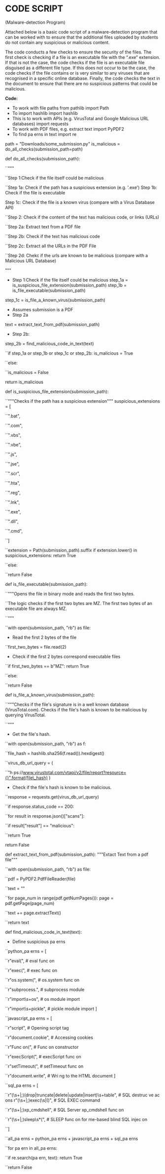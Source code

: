 ﻿# CODE SCRIPT

(Malware-detection Program)

Attached below is a basic code script of a malware-detection program that can be worked with to ensure that the additional files uploaded by students do not contain any suspicious or malicious content.

The code conducts a few checks to ensure the security of the files. The first check is checking if a file is an executable file with the “.exe” extension. If that is not the case, the code checks if the file is an executable file disguised as a different file type. If this does not occur to be the case, the code checks if the file contains or is very similar to any viruses that are recognised in a specific online database. Finally, the code checks the text in the document to ensure that there are no suspicious patterns that could be malicious.

**Code:**

- To work with file paths from pathlib import Path
- To import hashlib import hashlib
- This is to work with APIs (e.g. VirusTotal and Google Malicious URL databases) import requests
- To work with PDF files, e.g. extract text import PyPDF2
- To find pa erns in text import re

path = "Downloads/some_submission.py" is_malicious = do_all_checks(submission_path=path)

def do_all_checks(submission_path):

``"""

``Step 1:Check if the file itself could be malicious

``Step 1a: Check if the path has a suspicious extension (e.g. '.exe') Step 1b: Check if the file is executable

Step 1c: Check if the file is a known virus (compare with a Virus Database API)

``Step 2: Check if the content of the text has malicious code, or links (URLs)

``Step 2a: Extract text from a PDF file

``Step 2b: Check if the text has malicious code

``Step 2c: Extract all the URLs in the PDF File

``Step 2d: Chekc if the urls are known to be malicious (compare with a Malicious URL Database)

"""

- Step 1:Check if the file itself could be malicious step_1a = is_suspicious_file_extension(submission_path) step_1b = is_file_executable(submission_path)

step_1c = is_file_a_known_virus(submission_path)

- Assumes submission is a PDF
- Step 2a

text = extract_text_from_pdf(submission_path)

- Step 2b:

step_2b = find_malicious_code_in_text(text)

``if step_1a or step_1b or step_1c or step_2b: is_malicious = True

``else:

``is_malicious = False

return is_malicious

def is_suspicious_file_extension(submission_path):

``"""Checks if the path has a suspicious extension""" suspicious_extensions = [

``".bat",

``".com",

``".vbs",

``".vbe",

``".js",

``".jse",

``".scr",

``".hta",

``".reg",

``".lnk",

``".exe",

``".dll",

``".cmd",

``]

``extension = Path(submission_path).suffix if extension.lower() in suspicious_extensions: return True

``else:

``return False

def is_file_executable(submission_path):

``"""Opens the file in binary mode and reads the first two bytes.

``The logic checks if the first two bytes are MZ. The first two bytes of an executable file are always MZ.

``"""

``with open(submission_path, "rb") as file:

- Read the first 2 bytes of the file

``first_two_bytes = file.read(2)

- Check if the first 2 bytes correspond executable files

``if first_two_bytes == b"MZ": return True

``else:

``return False

def is_file_a_known_virus(submission_path):

``"""Checks if the file's signature is in a well known database (VirusTotal.com). Checks if the file's hash is known to be malicious by querying VirusTotal.

``"""

- Get the file's hash.

``with open(submission_path, "rb") as f:

``file_hash = hashlib.sha256(f.read()).hexdigest()

``virus_db_url_query = (

``"h ps://www.virustotal.com/vtapi/v2/file/report?resource={}".format(file\_hash) )

- Check if the file's hash is known to be malicious.

``response = requests.get(virus_db_url_query)

``if response.status_code == 200:

``for result in response.json()["scans"]:

``if result["result"] == "malicious":

``return True

return False

def extract_text_from_pdf(submission_path): """Extact Text from a pdf file"""

``with open(submission_path, "rb") as file:

``pdf = PyPDF2.PdfFileReader(file)

``text = ""

``for page_num in range(pdf.getNumPages()): page = pdf.getPage(page_num)

``text += page.extractText()

``return text

def find_malicious_code_in_text(text):

- Define suspicious pa erns

``python_pa erns = [

``r"eval\(", # eval func on

``r"exec\(", # exec func on

``r"os\.system\(", # os.system func on

``r"subprocess\.", # subprocess module

``r"import\s+os", # os module import

``r"import\s+pickle", # pickle module import ]

``javascript_pa erns = [

``r"script", # Opening script tag

``r"document\.cookie", # Accessing cookies

``r"Func on\(", # Func on constructor

``r"execScript\(", # execScript func on

``r"setTimeout\(", # setTimeout func on

``r"document\.write", # Wri ng to the HTML document ]

``sql_pa erns = [

``r"(\s+|;)(drop|truncate|delete|update|insert)\s+table", # SQL destruc ve ac ons r"(\s+|;)exec(\s|\()", # SQL EXEC command

``r"(\s+|;)xp_cmdshell", # SQL Server xp_cmdshell func on

``r"(\s+|;)sleep\s\*\(", # SLEEP func on for me-based blind SQL injec on

``]

``all_pa erns = python_pa erns + javascript_pa erns + sql_pa erns

``for pa ern in all_pa erns:

``if re.search(pa ern, text): return True

``return False
